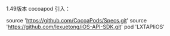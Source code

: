 1.49版本
cocoapod 引入：

source 'https://github.com/CocoaPods/Specs.git'
source 'https://github.com/lexuetong/iOS-API-SDK.git'
pod 'LXTAPIiOS'

